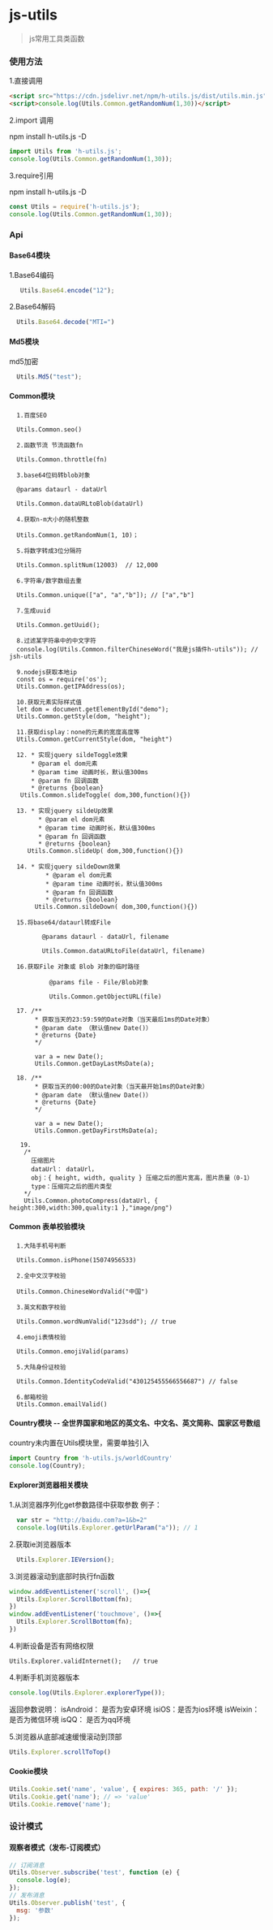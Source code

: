 # js-utils

> js常用工具类函数

### 使用方法
1.直接调用
```html
<script src="https://cdn.jsdelivr.net/npm/h-utils.js/dist/utils.min.js"></script>
<script>console.log(Utils.Common.getRandomNum(1,30))</script>
```
2.import 调用

npm install h-utils.js -D
```javascript
import Utils from 'h-utils.js';
console.log(Utils.Common.getRandomNum(1,30));
```

3.require引用

npm install h-utils.js -D
```javascript
const Utils = require('h-utils.js');
console.log(Utils.Common.getRandomNum(1,30));
```


### Api
#### Base64模块
  1.Base64编码
```javascript
   Utils.Base64.encode("12");
```

  2.Base64解码
```javascript
  Utils.Base64.decode("MTI=")
```

  
#### Md5模块
  md5加密
```javascript
  Utils.Md5("test");
```
  
#### Common模块
```
  1.百度SEO
  
  Utils.Common.seo()
  
  2.函数节流 节流函数fn
  
  Utils.Common.throttle(fn)
  
  3.base64位码转blob对象
  
  @params dataurl - dataUrl
  
  Utils.Common.dataURLtoBlob(dataUrl)
  
  4.获取n-m大小的随机整数
  
  Utils.Common.getRandomNum(1, 10)；
  
  5.将数字转成3位分隔符
  
  Utils.Common.splitNum(12003)  // 12,000
  
  6.字符串/数字数组去重
  
  Utils.Common.unique(["a", "a","b"]); // ["a","b"]
  
  7.生成uuid
  
  Utils.Common.getUuid();
  
  8.过滤某字符串中的中文字符
  console.log(Utils.Common.filterChineseWord("我是js插件h-utils")); // jsh-utils
  
  9.nodejs获取本地ip
  const os = require('os');
  Utils.Common.getIPAddress(os);
  
  10.获取元素实际样式值
  let dom = document.getElementById("demo");
  Utils.Common.getStyle(dom, "height");
  
  11.获取display：none的元素的宽度高度等
  Utils.Common.getCurrentStyle(dom, "height")
  
  12. * 实现jquery sildeToggle效果
      * @param el dom元素
      * @param time 动画时长，默认值300ms
      * @param fn 回调函数
      * @returns {boolean}
   Utils.Common.slideToggle( dom,300,function(){})
   
  13. * 实现jquery sildeUp效果
        * @param el dom元素
        * @param time 动画时长，默认值300ms
        * @param fn 回调函数
        * @returns {boolean}
     Utils.Common.slideUp( dom,300,function(){})
     
  14. * 实现jquery sildeDown效果
          * @param el dom元素
          * @param time 动画时长，默认值300ms
          * @param fn 回调函数
          * @returns {boolean}
       Utils.Common.sildeDown( dom,300,function(){})
       
  15.将base64/dataurl转成File
         
         @params dataurl - dataUrl, filename
         
         Utils.Common.dataURLtoFile(dataUrl, filename)
         
  16.获取File 对象或 Blob 对象的临时路径
           
           @params file - File/Blob对象
           
           Utils.Common.getObjectURL(file)

  17. /**
       * 获取当天的23:59:59的Date对象（当天最后1ms的Date对象）
       * @param date （默认值new Date()）
       * @returns {Date}
       */

       var a = new Date();
       Utils.Common.getDayLastMsDate(a);

  18. /**
       * 获取当天的00:00的Date对象（当天最开始1ms的Date对象）
       * @param date （默认值new Date()）
       * @returns {Date}
       */

       var a = new Date();
       Utils.Common.getDayFirstMsDate(a);

   19.
    /*
      压缩图片
      dataUrl： dataUrl，
      obj：{ height, width, quality } 压缩之后的图片宽高，图片质量（0-1）
      type：压缩完之后的图片类型
    */
    Utils.Common.photoCompress(dataUrl, { height:300,width:300,quality:1 },"image/png")
```
  
#### Common 表单校验模块
```
  1.大陆手机号判断
  
  Utils.Common.isPhone(15074956533)
  
  2.全中文汉字校验
  
  Utils.Common.ChineseWordValid("中国")
  
  3.英文和数字校验
  
  Utils.Common.wordNumValid("123sdd"); // true
  
  4.emoji表情校验
  
  Utils.Common.emojiValid(params)
  
  5.大陆身份证校验
  
  Utils.Common.IdentityCodeValid("430125455566556687") // false
  
  6.邮箱校验
  Utils.Common.emailValid()
```
  
#### Country模块 -- 全世界国家和地区的英文名、中文名、英文简称、国家区号数组
country未内置在Utils模块里，需要单独引入
```javascript
import Country from 'h-utils.js/worldCountry'
console.log(Country);
```
  
#### Explorer浏览器相关模块
  1.从浏览器序列化get参数路径中获取参数
  例子：
```javascript
  var str = "http://baidu.com?a=1&b=2"
  console.log(Utils.Explorer.getUrlParam("a")); // 1
```
  2.获取ie浏览器版本
  ```javascript
    Utils.Explorer.IEVersion();
  ```
  
  3.浏览器滚动到底部时执行fn函数
  ```javascript
  window.addEventListener('scroll', ()=>{
    Utils.Explorer.ScrollBottom(fn);
  })
  window.addEventListener('touchmove', ()=>{
    Utils.Explorer.ScrollBottom(fn);
  })
  ```
  4.判断设备是否有网络权限
  ```
  Utils.Explorer.validInternet();   // true
   ```
  
  
  4.判断手机浏览器版本
  ```javascript
  console.log(Utils.Explorer.explorerType());
   ```
  
  返回参数说明：
    isAndroid： 是否为安卓环境
    isiOS：是否为ios环境
    isWeixin：是否为微信环境
    isQQ： 是否为qq环境
    
  5.浏览器从底部减速缓慢滚动到顶部
  ```javascript
  Utils.Explorer.scrollToTop()
  ```
  
  
#### Cookie模块
```javascript
Utils.Cookie.set('name', 'value', { expires: 365, path: '/' });
Utils.Cookie.get('name'); // => 'value'
Utils.Cookie.remove('name');
```

### 设计模式
#### 观察者模式（发布-订阅模式）
```javascript
// 订阅消息
Utils.Observer.subscribe('test', function (e) {
  console.log(e);
});
// 发布消息
Utils.Observer.publish('test', {
  msg: '参数'
});
```
  
  
  